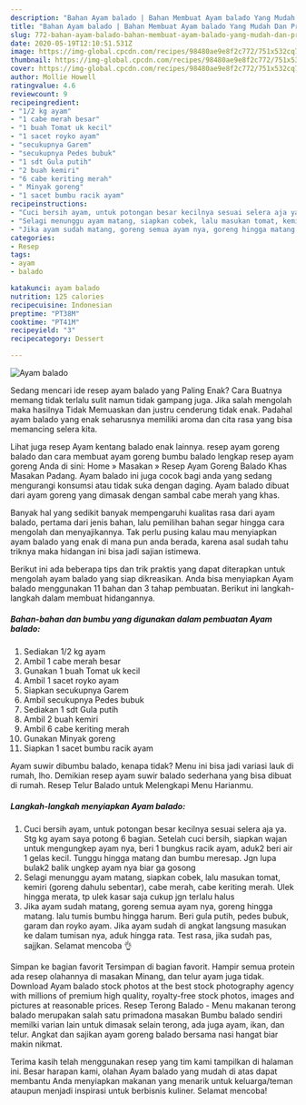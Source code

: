 ```yaml
---
description: "Bahan Ayam balado | Bahan Membuat Ayam balado Yang Mudah Dan Praktis"
title: "Bahan Ayam balado | Bahan Membuat Ayam balado Yang Mudah Dan Praktis"
slug: 772-bahan-ayam-balado-bahan-membuat-ayam-balado-yang-mudah-dan-praktis
date: 2020-05-19T12:10:51.531Z
image: https://img-global.cpcdn.com/recipes/98480ae9e8f2c772/751x532cq70/ayam-balado-foto-resep-utama.jpg
thumbnail: https://img-global.cpcdn.com/recipes/98480ae9e8f2c772/751x532cq70/ayam-balado-foto-resep-utama.jpg
cover: https://img-global.cpcdn.com/recipes/98480ae9e8f2c772/751x532cq70/ayam-balado-foto-resep-utama.jpg
author: Mollie Howell
ratingvalue: 4.6
reviewcount: 9
recipeingredient:
- "1/2 kg ayam"
- "1 cabe merah besar"
- "1 buah Tomat uk kecil"
- "1 sacet royko ayam"
- "secukupnya Garem"
- "secukupnya Pedes bubuk"
- "1 sdt Gula putih"
- "2 buah kemiri"
- "6 cabe keriting merah"
- " Minyak goreng"
- "1 sacet bumbu racik ayam"
recipeinstructions:
- "Cuci bersih ayam, untuk potongan besar kecilnya sesuai selera aja ya. Stg kg ayam saya potong 6 bagian. Setelah cuci bersih, siapkan wajan untuk mengungkep ayam nya, beri 1 bungkus racik ayam, aduk2 beri air 1 gelas kecil. Tunggu hingga matang dan bumbu meresap. Jgn lupa bulak2 balik ungkep ayam nya biar ga gosong"
- "Selagi menunggu ayam matang, siapkan cobek, lalu masukan tomat, kemiri (goreng dahulu sebentar), cabe merah, cabe keriting merah. Ulek hingga merata, tp ulek kasar saja cukup jgn terlalu halus"
- "Jika ayam sudah matang, goreng semua ayam nya, goreng hingga matang. lalu tumis bumbu hingga harum. Beri gula putih, pedes bubuk, garam dan royko ayam. Jika ayam sudah di angkat langsung masukan ke dalam tumisan nya, aduk hingga rata. Test rasa, jika sudah pas, sajjkan. Selamat mencoba 👌"
categories:
- Resep
tags:
- ayam
- balado

katakunci: ayam balado 
nutrition: 125 calories
recipecuisine: Indonesian
preptime: "PT38M"
cooktime: "PT41M"
recipeyield: "3"
recipecategory: Dessert

---
```



![Ayam balado](https://img-global.cpcdn.com/recipes/98480ae9e8f2c772/751x532cq70/ayam-balado-foto-resep-utama.jpg)

Sedang mencari ide resep ayam balado yang Paling Enak? Cara Buatnya memang tidak terlalu sulit namun tidak gampang juga. Jika salah mengolah maka hasilnya Tidak Memuaskan dan justru cenderung tidak enak. Padahal ayam balado yang enak seharusnya memiliki aroma dan cita rasa yang bisa memancing selera kita.

Lihat juga resep Ayam kentang balado enak lainnya. resep ayam goreng balado dan cara membuat ayam goreng bumbu balado lengkap resep ayam goreng Anda di sini: Home » Masakan » Resep Ayam Goreng Balado Khas Masakan Padang. Ayam balado ini juga cocok bagi anda yang sedang mengurangi konsumsi atau tidak suka dengan daging. Ayam balado dibuat dari ayam goreng yang dimasak dengan sambal cabe merah yang khas.

Banyak hal yang sedikit banyak mempengaruhi kualitas rasa dari ayam balado, pertama dari jenis bahan, lalu pemilihan bahan segar hingga cara mengolah dan menyajikannya. Tak perlu pusing kalau mau menyiapkan ayam balado yang enak di mana pun anda berada, karena asal sudah tahu triknya maka hidangan ini bisa jadi sajian istimewa.


Berikut ini ada beberapa tips dan trik praktis yang dapat diterapkan untuk mengolah ayam balado yang siap dikreasikan. Anda bisa menyiapkan Ayam balado menggunakan 11 bahan dan 3 tahap pembuatan. Berikut ini langkah-langkah dalam membuat hidangannya.

<!--inarticleads1-->

##### Bahan-bahan dan bumbu yang digunakan dalam pembuatan Ayam balado:

1. Sediakan 1/2 kg ayam
1. Ambil 1 cabe merah besar
1. Gunakan 1 buah Tomat uk kecil
1. Ambil 1 sacet royko ayam
1. Siapkan secukupnya Garem
1. Ambil secukupnya Pedes bubuk
1. Sediakan 1 sdt Gula putih
1. Ambil 2 buah kemiri
1. Ambil 6 cabe keriting merah
1. Gunakan  Minyak goreng
1. Siapkan 1 sacet bumbu racik ayam


Ayam suwir dibumbu balado, kenapa tidak? Menu ini bisa jadi variasi lauk di rumah, lho. Demikian resep ayam suwir balado sederhana yang bisa dibuat di rumah. Resep Telur Balado untuk Melengkapi Menu Harianmu. 

<!--inarticleads2-->

##### Langkah-langkah menyiapkan Ayam balado:

1. Cuci bersih ayam, untuk potongan besar kecilnya sesuai selera aja ya. Stg kg ayam saya potong 6 bagian. Setelah cuci bersih, siapkan wajan untuk mengungkep ayam nya, beri 1 bungkus racik ayam, aduk2 beri air 1 gelas kecil. Tunggu hingga matang dan bumbu meresap. Jgn lupa bulak2 balik ungkep ayam nya biar ga gosong
1. Selagi menunggu ayam matang, siapkan cobek, lalu masukan tomat, kemiri (goreng dahulu sebentar), cabe merah, cabe keriting merah. Ulek hingga merata, tp ulek kasar saja cukup jgn terlalu halus
1. Jika ayam sudah matang, goreng semua ayam nya, goreng hingga matang. lalu tumis bumbu hingga harum. Beri gula putih, pedes bubuk, garam dan royko ayam. Jika ayam sudah di angkat langsung masukan ke dalam tumisan nya, aduk hingga rata. Test rasa, jika sudah pas, sajjkan. Selamat mencoba 👌


Simpan ke bagian favorit Tersimpan di bagian favorit. Hampir semua protein ada resep olahannya di masakan Minang, dan telur ayam juga tidak. Download Ayam balado stock photos at the best stock photography agency with millions of premium high quality, royalty-free stock photos, images and pictures at reasonable prices. Resep Terong Balado - Menu makanan terong balado merupakan salah satu primadona masakan Bumbu balado sendiri memilki varian lain untuk dimasak selain terong, ada juga ayam, ikan, dan telur. Angkat dan sajikan ayam goreng balado bersama nasi hangat biar makin nikmat. 

Terima kasih telah menggunakan resep yang tim kami tampilkan di halaman ini. Besar harapan kami, olahan Ayam balado yang mudah di atas dapat membantu Anda menyiapkan makanan yang menarik untuk keluarga/teman ataupun menjadi inspirasi untuk berbisnis kuliner. Selamat mencoba!
